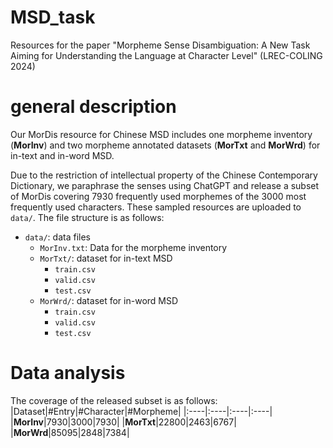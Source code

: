 # MSD_task
Resources for the paper "Morpheme Sense Disambiguation: A New Task Aiming for Understanding the Language at Character Level" (LREC-COLING 2024)

# general description

Our MorDis resource for Chinese MSD includes one morpheme inventory (**MorInv**) and two morpheme annotated datasets (**MorTxt** and **MorWrd**) for in-text and in-word MSD.

Due to the restriction of intellectual property of the Chinese Contemporary Dictionary, we paraphrase the senses using ChatGPT and release a subset of MorDis covering 7930 frequently used morphemes of the 3000 most frequently used characters.
These sampled resources are uploaded to `data/`. The file structure is as follows:

- `data/`: data files
  - `MorInv.txt`: Data for the morpheme inventory
  - `MorTxt/`: dataset for in-text MSD
    - `train.csv`
    - `valid.csv`
    - `test.csv`
  - `MorWrd/`: dataset for in-word MSD
    - `train.csv`
    - `valid.csv`
    - `test.csv`

# Data analysis
The coverage of the released subset is as follows:
|Dataset|#Entry|#Character|#Morpheme|
|:----|:----|:----|:----|
|**MorInv**|7930|3000|7930|
|**MorTxt**|22800|2463|6767|
|**MorWrd**|85095|2848|7384|






